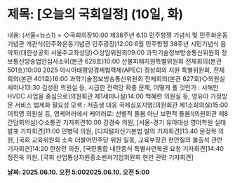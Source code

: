 # **제목: [오늘의 국회일정] (10일, 화)**

  내용: (서울=뉴스1) = ◇국회의장10:00 제38주년 6.10 민주항쟁 기념식 및 민주화운동기념관 개관식(민주화운동기념관 민주광장)12:00 6월 민주항쟁 38주년 시민기념식 음악회(대한성공회 서울주교좌성당)◇상임위원회09:00 과학기술정보방송통신위원회 정보통신방송법안심사소위(본관 628호)10:00 산불피해지원특별위원회 전체회의(본관 501호)10:00 2025 아시아태평양경제협력체(APEC) 정상회의 지원 특별위원회, 전체회의(본관 401호)16:00 과학기술정보방송통신위원회 전체회의(본관 627호)◇의원실 세미나13:30 김성환 의원실 등, 시급한 전력망 확충 문제, 어떻게 풀 것인가 : 서해안 HVDC 사업을 중심으로(의원회관 제1세미나실)14:00 백혜련 의원실 등, 영유아 가정방문 서비스 법제화 필요성 모색 : 저출생 대응 국제심포지엄(의원회관 제1소회의실)15:00 이학영 의원실 등, 영케어러에서 케어러로: 선별적 돌봄 아닌 보편적 돌봄!(의원회관 제8간담회의실)◇소통관 기자회견10:00 강경숙 의원, [서울-경기 유아대상 영어학원 실태 발표 기자회견]11:00 민병덕 의원, [디지털자산기본법 발의 기자회견]13:40 문정복 의원, [국회 교육위원회 소속 더불어민주당 위원 일동, 교육부장관 현안질의 불출석 관련 기자회견]14:20 한창민 의원, [국민통합 내란종식 특별사면복권 요청 기자회견]14:40 정진욱 의원, [국회 산업통상자원중소벤처기업위원회 현안 관련 기자회견]

  **날짜: 2025.06.10. 오전 5:002025.06.10. 오전 5:00**